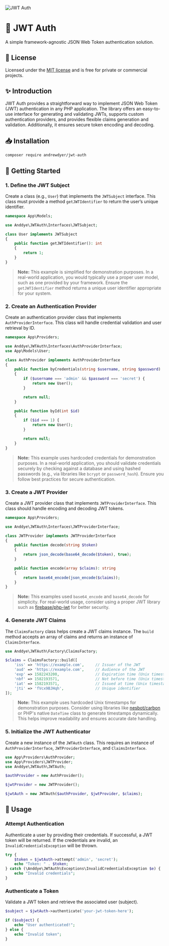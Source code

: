 ![JWT Auth](https://public-assets.andrewdyer.rocks/images/covers/jwt-auth.png)

# 🔑 JWT Auth

A simple framework-agnostic JSON Web Token authentication solution.

## 📄 License

Licensed under the [MIT license](https://opensource.org/licenses/MIT) and is free for private or commercial projects.

## ✨ Introduction

JWT Auth provides a straightforward way to implement JSON Web Token (JWT) authentication in any PHP application. The library offers an easy-to-use interface for generating and validating JWTs, supports custom authentication providers, and provides flexible claims generation and validation. Additionally, it ensures secure token encoding and decoding.

## 📥 Installation

```bash
composer require andrewdyer/jwt-auth
```

## 🚀 Getting Started

### 1. Define the JWT Subject

Create a class (e.g., `User`) that implements the `JWTSubject` interface. This class must provide a method `getJWTIdentifier` to return the user’s unique identifier.

```php
namespace App\Models;

use Anddye\JWTAuth\Interfaces\JWTSubject;

class User implements JWTSubject
{
    public function getJWTIdentifier(): int
    {
        return 1;
    }
}
```

> **Note:** This example is simplified for demonstration purposes. In a real-world application, you would typically use a proper user model, such as one provided by your framework. Ensure the `getJWTIdentifier` method returns a unique user identifier appropriate for your system.

### 2. Create an Authentication Provider

Create an authentication provider class that implements `AuthProviderInterface`. This class will handle credential validation and user retrieval by ID.

```php
namespace App\Providers;

use Anddye\JWTAuth\Interfaces\AuthProviderInterface;
use App\Models\User;

class AuthProvider implements AuthProviderInterface
{
    public function byCredentials(string $username, string $password)
    {
        if ($username === 'admin' && $password === 'secret') {
            return new User();
        }

        return null;
    }

    public function byId(int $id)
    {
        if ($id === 1) {
            return new User();
        }

        return null;
    }
}
```

> **Note:** This example uses hardcoded credentials for demonstration purposes. In a real-world application, you should validate credentials securely by checking against a database and using hashed passwords (e.g., via libraries like `bcrypt` or `password_hash`). Ensure you follow best practices for secure authentication.

### 3. Create a JWT Provider

Create a JWT provider class that implements `JWTProviderInterface`. This class should handle encoding and decoding JWT tokens.

```php
namespace App\Providers;

use Anddye\JWTAuth\Interfaces\JWTProviderInterface;

class JWTProvider implements JWTProviderInterface
{
    public function decode(string $token)
    {
        return json_decode(base64_decode($token), true);
    }

    public function encode(array $claims): string
    {
        return base64_encode(json_encode($claims));
    }
}
```

> **Note:** This examples used `base64_encode` and `base64_decode` for simplicity. For real-world usage, consider using a proper JWT library such as [firebase/php-jwt](https://github.com/firebase/php-jwt) for better security.

### 4. Generate JWT Claims

The `ClaimsFactory` class helps create a JWT claims instance. The `build` method accepts an array of claims and returns an instance of `ClaimsInterface`.

```php
use Anddye\JWTAuth\Factory\ClaimsFactory;

$claims = ClaimsFactory::build([
    'iss' => 'https://example.com',     // Issuer of the JWT
    'aud' => 'https://example.com',     // Audience of the JWT
    'exp' => 1582243200,                // Expiration time (Unix timestamp)
    'nbf' => 1582193571,                // Not before time (Unix timestamp)
    'iat' => 1582193571,                // Issued at time (Unix timestamp)
    'jti' => 'fVcx9BJHqh',              // Unique identifier
]);
```

> **Note:** This example uses hardcoded Unix timestamps for demonstration purposes. Consider using libraries like [nesbot/carbon](https://github.com/briannesbitt/carbon) or PHP's native `DateTime` class to generate timestamps dynamically. This helps improve readability and ensures accurate date handling.

### 5. Initialize the JWT Authenticator

Create a new instance of the `JWTAuth` class. This requires an instance of `AuthProviderInterface`, `JWTProviderInterface`, and `ClaimsInterface`.

```php
use App\Providers\AuthProvider;
use App\Providers\JWTProvider;
use Anddye\JWTAuth\JWTAuth;

$authProvider = new AuthProvider();

$jwtProvider = new JWTProvider();

$jwtAuth = new JWTAuth($authProvider, $jwtProvider, $claims);
```

## 📖 Usage

### Attempt Authentication

Authenticate a user by providing their credentials. If successful, a JWT token will be returned. If the credentials are invalid, an `InvalidCredentialsException` will be thrown.

```php
try {
    $token = $jwtAuth->attempt('admin', 'secret');
    echo "Token: " . $token;
} catch (\Anddye\JWTAuth\Exceptions\InvalidCredentialsException $e) {
    echo "Invalid credentials";
}
```

### Authenticate a Token

Validate a JWT token and retrieve the associated user (subject).

```php
$subject = $jwtAuth->authenticate('your-jwt-token-here');

if ($subject) {
    echo "User authenticated!";
} else {
    echo "Invalid token";
}
```
